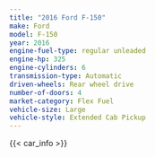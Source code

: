 ```yaml
---
title: "2016 Ford F-150"
make: Ford
model: F-150
year: 2016
engine-fuel-type: regular unleaded
engine-hp: 325
engine-cylinders: 6
transmission-type: Automatic
driven-wheels: Rear wheel drive
number-of-doors: 4
market-category: Flex Fuel
vehicle-size: Large
vehicle-style: Extended Cab Pickup
---
```


{{< car_info >}}
